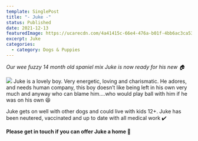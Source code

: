 ```yaml
---
template: SinglePost
title: "- Juke -"
status: Published
date: 2021-12-13
featuredImage: https://ucarecdn.com/4a41415c-66e4-476a-b01f-4bb6ac3ca532/-/crop/800x552/0,260/-/preview/
excerpt: Juke
categories:
  - category: Dogs & Puppies
---
```

*Our wee fuzzy 14 month old spaniel mix Juke is now ready for his new 🏠*

![](https://ucarecdn.com/b4028086-52de-4e29-879f-30579ab6aebc/)
Juke is a lovely boy. Very energetic, loving and charismatic. He adores, and needs human company, this boy doesn’t like being left in his own very much and anyway who can blame him….who would play ball with him if he was on his own 😆


Juke gets on well with other dogs and could live with kids 12+. Juke has been neutered, vaccinated and up to date with all medical work ✔️


**Please get in touch if you can offer Juke a home 🏡**